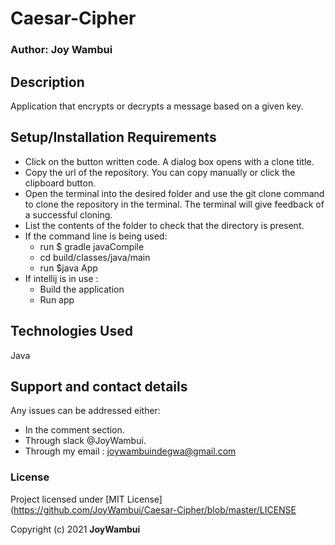 # Caesar-Cipher
### Author:  **Joy Wambui**
## Description
Application that encrypts or decrypts a message based on a given key.
## Setup/Installation Requirements
* Click on the button written code. A dialog box opens with a clone title.
* Copy the url of the repository. You can copy manually or click the clipboard button.
* Open the terminal into the desired folder and use the git clone command to clone the repository in the terminal. The terminal will give feedback of a successful cloning.
* List the contents of the folder to check that the directory is present.
* If the command line is being used:
    * run $ gradle javaCompile
    * cd build/classes/java/main
    * run $java App
* If intellij is in use :
    * Build the application
    * Run app
## Technologies Used
Java
## Support and contact details
Any issues can be addressed either:
* In the comment section.
* Through slack @JoyWambui.
* Through my email : joywambuindegwa@gmail.com
### License
 Project licensed under [MIT License](https://github.com/JoyWambui/Caesar-Cipher/blob/master/LICENSE

 Copyright (c) 2021 **JoyWambui**
